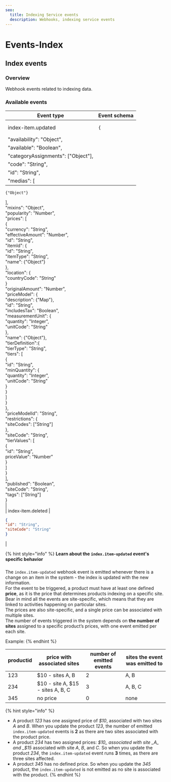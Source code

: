 ```yaml
---
seo:
  title: Indexing Service events
  description: Webhooks, indexing service events
---
```


# Events-Index

## Index events

### Overview

Webhook events related to indexing data.

### Available events

<table><thead><tr><th>Event type</th><th>Event schema</th></tr></thead><tbody><tr><td>index-item.updated</td><td><pre class="language-json"><code class="lang-json">{
</code></pre></td></tr><tr><td>"availability": "Object",</td><td></td></tr><tr><td>"available": "Boolean",</td><td></td></tr><tr><td>"categoryAssignments": ["Object"],</td><td></td></tr><tr><td>"code": "String",</td><td></td></tr><tr><td>"id": "String",</td><td></td></tr><tr><td>"medias": [</td><td></td></tr></tbody></table>

```
{"Object"}
```

],\
"mixins": "Object",\
"popularity": "Number",\
"prices": \[\
{\
"currency": "String",\
"effectiveAmount": "Number",\
"id": "String",\
"itemId": {\
"id": "String",\
"itemType": "String",\
"name": {"Object"}\
},\
"location": {\
"countryCode": "String"\
}\
"originalAmount": "Number",\
"priceModel": {\
"description": {"Map"},\
"id": "String",\
"includesTax": "Boolean",\
"measurementUnit": {\
"quantity": "Integer",\
"unitCode": "String"\
},\
"name": {"Object"},\
"tierDefinition":{\
"tierType": "String",\
"tiers": \[\
{\
"id": "String",\
"minQuantity": {\
"quantity": "Integer",\
"unitCode": "String"\
}\
}\
]\
}\
},\
"priceModelId": "String",\
"restrictions": {\
"siteCodes": \["String"]\
},\
"siteCode": "String",\
"tierValues": \[\
{\
"id": "String",\
priceValue": "Number"\
}\
]\
}\
],\
"published": "Boolean",\
"siteCode": "String",\
"tags": \["String"]\
}\
|\
\| index-item.deleted |

```json
{
"id": "String",
"siteCode": "String"
}
```

|

{% hint style="info" %}
**Learn about the `index.item-updated` event's specific behavior**

###

The `index.item-updated` webhook event is emitted whenever there is a change on an item in the system - the index is updated with the new information.\
For the event to be triggered, a product must have at least one defined **price**, as it is the price that determines products indexing on a specific site.\
Bear in mind all the events are site-specific, which means that they are linked to activities happening on particular sites.\
The prices are also site-specific, and a single price can be associated with multiple sites.\
The number of events triggered in the system depends on **the number of sites** assigned to a specific product’s prices, with one event emitted per each site.

Example:
{% endhint %}

| productid | price with associated sites       | number of emitted events | sites the event was emitted to |
| --------- | --------------------------------- | ------------------------ | ------------------------------ |
| 123       | $10 - sites A, B                  | 2                        | A, B                           |
| 234       | $10 - site A, $15 - sites A, B, C | 3                        | A, B, C                        |
| 345       | no price                          | 0                        | none                           |

{% hint style="info" %}
* A product _123_ has one assigned price of _$10_, associated with two sites _A_ and _B_. When you update the product _123_, the number of emitted `index.item-updated` events is **2** as there are two sites associated with the product price.
* A product _234_ has two assigned prices: _$10_ associated with site _A_ and _$15_ associated with site _A_, _B_, and _C_. So when you update the product _234_, the `index.item-updated` event runs **3** times, as there are three sites affected.
* A product _345_ has no defined price. So when you update the _345_ product, the `index.item-updated` is not emitted as no site is associated with the product.
{% endhint %}
